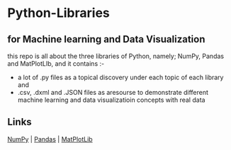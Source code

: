 # Python-Libraries
## for Machine learning and Data Visualization

this repo is all about the three libraries of Python, namely; NumPy, Pandas and MatPlotLIb, and it contains :- <br />
<ul>
  <li> a lot of .py files as a topical discovery under each topic of each library and </li>
  <li> .csv, .dxml and .JSON files as aresourse to demonstrate different machine learning and data visualizatioin concepts with real data </li>
</ul>
   
## Links
<a href="https://github.com/sgc93/Python-Libraries/tree/main/MatPlotLib"> NumPy</a>    |     <a href="https://github.com/sgc93/Python-Libraries/tree/main/Pandas"> Pandas</a>    |    <a href="https://github.com/sgc93/Python-Libraries/tree/main/MatPlotLib"> MatPlotLib</a>
